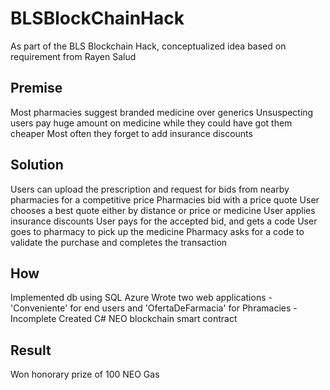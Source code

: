 # BLSBlockChainHack
As part of the BLS Blockchain Hack, conceptualized idea based on requirement from Rayen Salud

Premise
-------

Most pharmacies suggest branded medicine over generics
Unsuspecting users pay huge amount on medicine while they could have got them cheaper
Most often they forget to add insurance discounts

Solution
--------

Users can upload the prescription and request for bids from nearby pharmacies for a competitive price
Pharmacies bid with a price quote
User chooses a best quote either by distance or price or medicine
User applies insurance discounts
User pays for the accepted bid, and gets a code
User goes to pharmacy to pick up the medicine
Pharmacy asks for a code to validate the purchase and completes the transaction

How
---

Implemented db using SQL Azure
Wrote two web applications - 'Conveniente' for end users and 'OfertaDeFarmacia' for Phramacies - Incomplete
Created C# NEO blockchain smart contract

Result
------

Won honorary prize of 100 NEO Gas 

